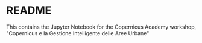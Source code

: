 # README
This contains the Jupyter Notebook for the Copernicus Academy workshop, "Copernicus e la Gestione Intelligente delle Aree Urbane"
